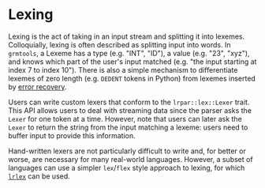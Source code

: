 # Lexing

Lexing is the act of taking in an input stream and splitting it into lexemes. 
Colloquially, lexing is often described as splitting input into words. In
`grmtools`, a Lexeme has a type (e.g. "INT", "ID"), a value (e.g. "23",
"xyz"), and knows which part of the user's input matched (e.g. "the input
starting at index 7 to index 10"). There is also a simple mechanism to
differentiate lexemes of zero length (e.g. `DEDENT` tokens in Python) from
lexemes inserted by [error recovery](errorrecovery.md).

Users can write custom lexers that conform to the `lrpar::lex::Lexer` trait.
This API allows users to deal with streaming data since the parser asks the
`Lexer` for one token at a time. However, note that users can later ask the
`Lexer` to return the string from the input matching a lexeme: users need to
buffer input to provide this information.

Hand-written lexers are not particularly difficult to write and, for better or
worse, are necessary for many real-world languages. However, a subset of
languages can use a simpler `lex`/`flex` style approach to lexing, for which
[`lrlex`](lrlex.html) can be used.
